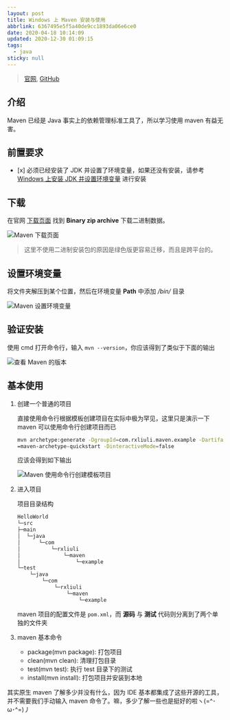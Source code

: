 ```yaml
---
layout: post
title: Windows 上 Maven 安装与使用
abbrlink: 6367495e5f5a40de9cc1893da06e6ce0
date: 2020-04-18 10:14:09
updated: 2020-12-30 01:09:15
tags:
  - java
sticky: null
---
```


> [官网](https://maven.apache.org), [GitHub](https://github.com/apache/maven)

## 介绍

Maven 已经是 Java 事实上的依赖管理标准工具了，所以学习使用 maven 有益无害。

## 前置要求

- \[x] 必须已经安装了 JDK 并设置了环境变量，如果还没有安装，请参考 [Windows 上安装 JDK 并设置环境变量](https://blog.rxliuli.com/p/d0cf29fa/) 进行安装

## 下载

在官网 [下载页面](https://maven.apache.org/download.cgi) 找到 **Binary zip archive** 下载二进制数据。

![Maven 下载页面](https://img.rxliuli.com/20181109124211.png)

> 这里不使用二进制安装包的原因是绿色版更容易迁移，而且是跨平台的。

## 设置环境变量

将文件夹解压到某个位置，然后在环境变量 **Path** 中添加 _/bin/_ 目录

![Maven 设置环境变量](https://img.rxliuli.com/20181109124557.png)

## 验证安装

使用 cmd 打开命令行，输入 `mvn --version`，你应该得到了类似于下面的输出

![查看 Maven 的版本](https://img.rxliuli.com/20181109124924.png)

## 基本使用

1.  创建一个普通的项目

    直接使用命令行根据模板创建项目在实际中极为罕见，这里只是演示一下 maven 可以使用命令行创建项目而已

    ```sh
    mvn archetype:generate -DgroupId=com.rxliuli.maven.example -DartifactId=HelloWorld -DarchetypeArtifactId
    =maven-archetype-quickstart -DinteractiveMode=false
    ```

    应该会得到如下输出

    ![Maven 使用命令行创建模板项目](https://img.rxliuli.com/20181109130243.png)

1.  进入项目

    项目目录结构

    ```sh
    HelloWorld
    └─src
    ├─main
    │  └─java
    │      └─com
    │          └─rxliuli
    │              └─maven
    │                  └─example
    └─test
        └─java
            └─com
                └─rxliuli
                    └─maven
                        └─example
    ```

    maven 项目的配置文件是 `pom.xml`，而 **源码** 与 **测试** 代码则分离到了两个单独的文件夹

1.  maven 基本命令
    - package(mvn package): 打包项目
    - clean(mvn clean): 清理打包目录
    - test(mvn test): 执行 test 目录下的测试
    - install(mvn install): 打包项目并安装到本地

其实原生 maven 了解多少并没有什么，因为 IDE 基本都集成了这些开源的工具，并不需要我们手动输入 maven 命令了。嘛，多少了解一些也是挺好的啦ヽ(=^･ω･^=)丿

